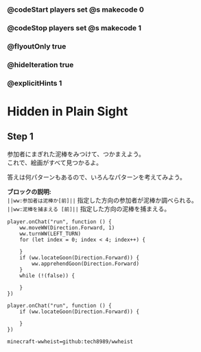 ### @codeStart players set @s makecode 0
### @codeStop players set @s makecode 1

### @flyoutOnly true
### @hideIteration true
### @explicitHints 1

# Hidden in Plain Sight

## Step 1
参加者にまぎれた泥棒をみつけて、つかまえよう。  
これで、絵画がすべて見つかるよ。
  
答えは何パターンもあるので、いろんなパターンを考えてみよう。  
  
**ブロックの説明:**  
``||ww:参加者は泥棒か[前]||`` 指定した方向の参加者が泥棒か調べられる。  
``||ww:泥棒を捕まえる [前]||`` 指定した方向の泥棒を捕まえる。

```ghost
player.onChat("run", function () {
    ww.moveWW(Direction.Forward, 1)
    ww.turnWW(LEFT_TURN)
    for (let index = 0; index < 4; index++) {
        
    }
    if (ww.locateGoon(Direction.Forward)) {
        ww.apprehendGoon(Direction.Forward)
    }
    while (!(false)) {
        
    }	
})
```
```template
player.onChat("run", function () {
    if (ww.locateGoon(Direction.Forward)) {

    }
})
```
```package
minecraft-wwheist=github:tech8989/wwheist
```